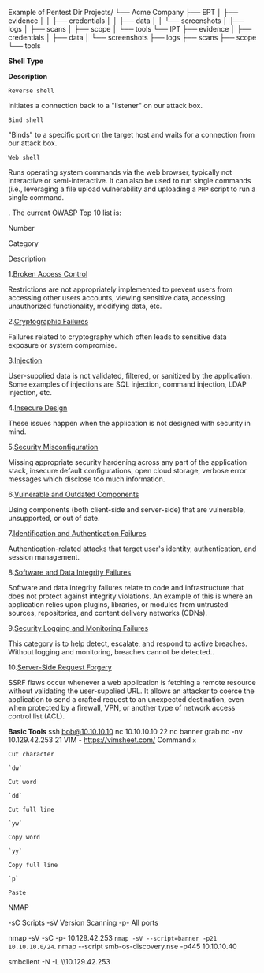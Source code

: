 Example of Pentest Dir
Projects/
└── Acme Company
    ├── EPT
    │   ├── evidence
    │   │   ├── credentials
    │   │   ├── data
    │   │   └── screenshots
    │   ├── logs
    │   ├── scans
    │   ├── scope
    │   └── tools
    └── IPT
        ├── evidence
        │   ├── credentials
        │   ├── data
        │   └── screenshots
        ├── logs
        ├── scans
        ├── scope
        └── tools

**Shell Type**

**Description**

`Reverse shell`

Initiates a connection back to a "listener" on our attack box.

`Bind shell`

"Binds" to a specific port on the target host and waits for a connection from our attack box.

`Web shell`

Runs operating system commands via the web browser, typically not interactive or semi-interactive. It can also be used to run single commands (i.e., leveraging a file upload vulnerability and uploading a `PHP` script to run a single command.

. The current OWASP Top 10 list is:

Number

Category

Description

1.[Broken Access Control](https://owasp.org/Top10/A01_2021-Broken_Access_Control/)

Restrictions are not appropriately implemented to prevent users from accessing other users accounts, viewing sensitive data, accessing unauthorized functionality, modifying data, etc.

2.[Cryptographic Failures](https://owasp.org/Top10/A02_2021-Cryptographic_Failures/)

Failures related to cryptography which often leads to sensitive data exposure or system compromise.

3.[Injection](https://owasp.org/Top10/A03_2021-Injection/)

User-supplied data is not validated, filtered, or sanitized by the application. Some examples of injections are SQL injection, command injection, LDAP injection, etc.

4.[Insecure Design](https://owasp.org/Top10/A04_2021-Insecure_Design/)

These issues happen when the application is not designed with security in mind.

5.[Security Misconfiguration](https://owasp.org/Top10/A05_2021-Security_Misconfiguration/)

Missing appropriate security hardening across any part of the application stack, insecure default configurations, open cloud storage, verbose error messages which disclose too much information.

6.[Vulnerable and Outdated Components](https://owasp.org/Top10/A06_2021-Vulnerable_and_Outdated_Components/)

Using components (both client-side and server-side) that are vulnerable, unsupported, or out of date.

7.[Identification and Authentication Failures](https://owasp.org/Top10/A07_2021-Identification_and_Authentication_Failures/)

Authentication-related attacks that target user's identity, authentication, and session management.

8.[Software and Data Integrity Failures](https://owasp.org/Top10/A08_2021-Software_and_Data_Integrity_Failures/)

Software and data integrity failures relate to code and infrastructure that does not protect against integrity violations. An example of this is where an application relies upon plugins, libraries, or modules from untrusted sources, repositories, and content delivery networks (CDNs).

9.[Security Logging and Monitoring Failures](https://owasp.org/Top10/A09_2021-Security_Logging_and_Monitoring_Failures/)

This category is to help detect, escalate, and respond to active breaches. Without logging and monitoring, breaches cannot be detected..

10.[Server-Side Request Forgery](https://owasp.org/Top10/A10_2021-Server-Side_Request_Forgery_%28SSRF%29/)

SSRF flaws occur whenever a web application is fetching a remote resource without validating the user-supplied URL. It allows an attacker to coerce the application to send a crafted request to an unexpected destination, even when protected by a firewall, VPN, or another type of network access control list (ACL).



**Basic Tools**
ssh bob@10.10.10.10
nc 10.10.10.10 22
nc banner grab 
	nc -nv 10.129.42.253 21 
VIM - https://vimsheet.com/
	Command
	`x`
	
	Cut character
	
	`dw`
	
	Cut word
	
	`dd`
	
	Cut full line
	
	`yw`
	
	Copy word
	
	`yy`
	
	Copy full line
	
	`p`
	
	Paste


NMAP

-sC Scripts
-sV Version Scanning
-p- All ports

nmap -sV -sC -p- 10.129.42.253
`nmap -sV --script=banner -p21 10.10.10.0/24`.
nmap --script smb-os-discovery.nse -p445 10.10.10.40


smbclient -N -L \\\\10.129.42.253
